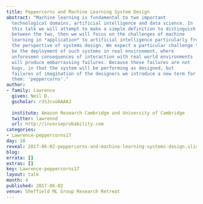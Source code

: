 ```yaml
---
title: Peppercorns and Machine Learning System Design
abstract: "Machine learning is fundamental to two important
  technological domains, artificial intelligence and data science. In
  this talk we will attempt to make a simple definition to distinguish
  between the two, then we will focus on the challenges of machine
  learning in *application* to artificial intelligence particularly from 
  the perspective of systems design. We expect a particular challenge to 
  be the deployment of such systems in real environment, where 
  unforeseen consequences of interaction with real world environments
  will produce embarrassing failures. Because these failures are not
  bugs, in that the system will be performing as designed, but
  failures of imagination of the designers we introduce a new term for
  them: 'peppercorns'." 
author:
- family: Lawrence
  given: Neil D.
  gscholar: r3SJcvoAAAAJ
  
  institute: Amazon Research Cambridge and University of Cambridge
  twitter: lawrennd
  url: http://inverseprobability.com
categories:
- Lawrence-peppercorns17
day: 10
reveal: 2017-06-02-peppercorns-and-machine-learning-systems-design.slides.html
blog:
errata: []
extras: []
key: Lawrence-peppercorns17
layout: talk
month: 4
published: 2017-06-02
venue: Sheffield ML Group Research Retreat
---
```

